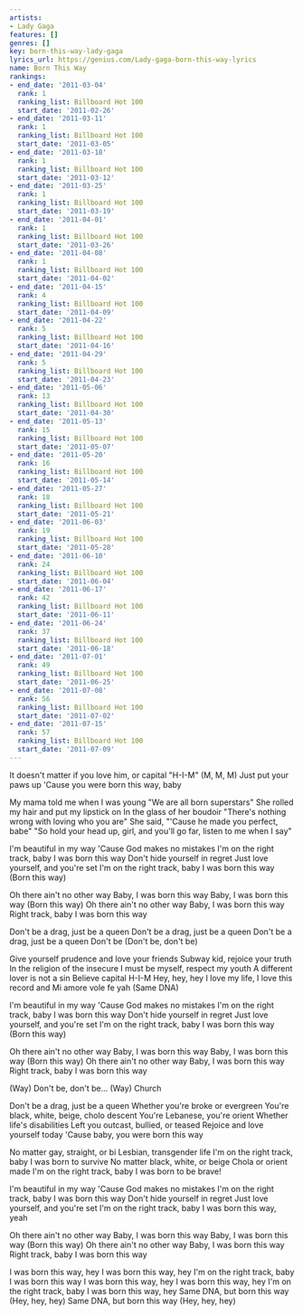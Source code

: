 ```yaml
---
artists:
- Lady Gaga
features: []
genres: []
key: born-this-way-lady-gaga
lyrics_url: https://genius.com/Lady-gaga-born-this-way-lyrics
name: Born This Way
rankings:
- end_date: '2011-03-04'
  rank: 1
  ranking_list: Billboard Hot 100
  start_date: '2011-02-26'
- end_date: '2011-03-11'
  rank: 1
  ranking_list: Billboard Hot 100
  start_date: '2011-03-05'
- end_date: '2011-03-18'
  rank: 1
  ranking_list: Billboard Hot 100
  start_date: '2011-03-12'
- end_date: '2011-03-25'
  rank: 1
  ranking_list: Billboard Hot 100
  start_date: '2011-03-19'
- end_date: '2011-04-01'
  rank: 1
  ranking_list: Billboard Hot 100
  start_date: '2011-03-26'
- end_date: '2011-04-08'
  rank: 1
  ranking_list: Billboard Hot 100
  start_date: '2011-04-02'
- end_date: '2011-04-15'
  rank: 4
  ranking_list: Billboard Hot 100
  start_date: '2011-04-09'
- end_date: '2011-04-22'
  rank: 5
  ranking_list: Billboard Hot 100
  start_date: '2011-04-16'
- end_date: '2011-04-29'
  rank: 5
  ranking_list: Billboard Hot 100
  start_date: '2011-04-23'
- end_date: '2011-05-06'
  rank: 13
  ranking_list: Billboard Hot 100
  start_date: '2011-04-30'
- end_date: '2011-05-13'
  rank: 15
  ranking_list: Billboard Hot 100
  start_date: '2011-05-07'
- end_date: '2011-05-20'
  rank: 16
  ranking_list: Billboard Hot 100
  start_date: '2011-05-14'
- end_date: '2011-05-27'
  rank: 18
  ranking_list: Billboard Hot 100
  start_date: '2011-05-21'
- end_date: '2011-06-03'
  rank: 19
  ranking_list: Billboard Hot 100
  start_date: '2011-05-28'
- end_date: '2011-06-10'
  rank: 24
  ranking_list: Billboard Hot 100
  start_date: '2011-06-04'
- end_date: '2011-06-17'
  rank: 42
  ranking_list: Billboard Hot 100
  start_date: '2011-06-11'
- end_date: '2011-06-24'
  rank: 37
  ranking_list: Billboard Hot 100
  start_date: '2011-06-18'
- end_date: '2011-07-01'
  rank: 49
  ranking_list: Billboard Hot 100
  start_date: '2011-06-25'
- end_date: '2011-07-08'
  rank: 56
  ranking_list: Billboard Hot 100
  start_date: '2011-07-02'
- end_date: '2011-07-15'
  rank: 57
  ranking_list: Billboard Hot 100
  start_date: '2011-07-09'
---
```

It doesn't matter if you love him, or capital "H-I-M" (M, M, M)
Just put your paws up
'Cause you were born this way, baby


My mama told me when I was young
"We are all born superstars"
She rolled my hair and put my lipstick on
In the glass of her boudoir
"There's nothing wrong with loving who you are"
She said, "'Cause he made you perfect, babe"
"So hold your head up, girl, and you'll go far, listen to me when I say"


I'm beautiful in my way
'Cause God makes no mistakes
I'm on the right track, baby
I was born this way
Don't hide yourself in regret
Just love yourself, and you're set
I'm on the right track, baby
I was born this way (Born this way)


Oh there ain't no other way
Baby, I was born this way
Baby, I was born this way (Born this way)
Oh there ain't no other way
Baby, I was born this way
Right track, baby
I was born this way


Don't be a drag, just be a queen
Don't be a drag, just be a queen
Don't be a drag, just be a queen
Don't be (Don't be, don't be)


Give yourself prudence and love your friends
Subway kid, rejoice your truth
In the religion of the insecure
I must be myself, respect my youth
A different lover is not a sin
Believe capital H-I-M
Hey, hey, hey
I love my life, I love this record and
Mi amore vole fe yah (Same DNA)


I'm beautiful in my way
'Cause God makes no mistakes
I'm on the right track, baby
I was born this way
Don't hide yourself in regret
Just love yourself, and you're set
I'm on the right track, baby
I was born this way (Born this way)


Oh there ain't no other way
Baby, I was born this way
Baby, I was born this way (Born this way)
Oh there ain't no other way
Baby, I was born this way
Right track, baby
I was born this way


(Way) Don't be, don't be...
(Way) Church


Don't be a drag, just be a queen
Whether you're broke or evergreen
You're black, white, beige, cholo descent
You're Lebanese, you're orient
Whether life's disabilities
Left you outcast, bullied, or teased
Rejoice and love yourself today
'Cause baby, you were born this way


No matter gay, straight, or bi
Lesbian, transgender life
I'm on the right track, baby
I was born to survive
No matter black, white, or beige
Chola or orient made
I'm on the right track, baby
I was born to be brave!


I'm beautiful in my way
'Cause God makes no mistakes
I'm on the right track, baby
I was born this way
Don't hide yourself in regret
Just love yourself, and you're set
I'm on the right track, baby
I was born this way, yeah


Oh there ain't no other way
Baby, I was born this way
Baby, I was born this way (Born this way)
Oh there ain't no other way
Baby, I was born this way
Right track, baby
I was born this way


I was born this way, hey
I was born this way, hey
I'm on the right track, baby
I was born this way
I was born this way, hey
I was born this way, hey
I'm on the right track, baby
I was born this way, hey
Same DNA, but born this way (Hey, hey, hey)
Same DNA, but born this way (Hey, hey, hey)
